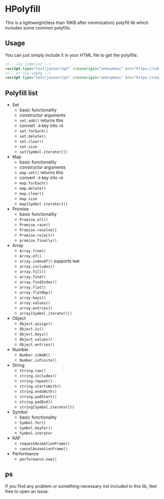 # HPolyfill

This is a lightweight(less than 10KB after minimization) polyfill lib which includes some common polyfills.

## Usage

You can just simply include it in your HTML file to get the polyfills:

```html
<!-- via jsdelivr -->
<script type="text/javascript" crossorigin="anonymous" src="https://cdn.jsdelivr.net/npm/hpolyfill@latest/dist/index.js"></script>
<!-- or via unpkg -->
<script type="text/javascript" crossorigin="anonymous" src="https://unpkg.com/hpolyfill@latest/dist/index.js"></script>
```

## Polyfill list

- Set
    - basic functionality
    - constructor arguments
    - `set.add()` returns this
    - convert `-0` key into `+0`
    - `set.forEach()`
    - `set.delete()`
    - `set.clear()`
    - `set.size`
    - `set[Symbol.iterator]()`
- Map
    - basic functionality
    - constructor arguments
    - `map.set()` returns this
    - convert `-0` key into `+0`
    - `map.forEach()`
    - `map.delete()`
    - `map.clear()`
    - `map.size`
    - `map[Symbol.iterator]()`
- Promise
    - basic functionality
    - `Promise.all()`
    - `Promise.race()`
    - `Promise.resolve()`
    - `Promise.reject()`
    - `promise.finally()`
- Array
    - `Array.from()`
    - `Array.of()`
    - `array.indexOf()` supports `NaN`
    - `array.includes()`
    - `array.fill()`
    - `array.find()`
    - `array.findIndex()`
    - `array.flat()`
    - `array.flatMap()`
    - `array.keys()`
    - `array.values()`
    - `array.entries()`
    - `array[Symbol.iterator]()`
- Object
    - `Object.assign()`
    - `Object.is()`
    - `Object.keys()`
    - `Object.values()`
    - `Object.entries()`
- Number
    - `Number.isNaN()`
    - `Number.isFinite()`
- String
    - `String.raw()`
    - `string.includes()`
    - `string.repeat()`
    - `string.startsWith()`
    - `string.endsWith()`
    - `string.padStart()`
    - `string.padEnd()`
    - `string[Symbol.iterator]()`
- Symbol
    - basic functionality
    - `Symbol.for()`
    - `Symbol.keyFor()`
    - `Symbol.iterator`
- RAF
    - `requestAnimationFrame()`
    - `cancelAnimationFrame()`
- Performance
    - `performance.now()`

## ps

If you find any problem or something necessary not included in this lib, feel free to open an issue.
